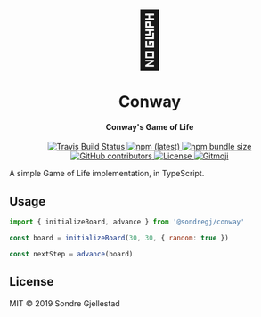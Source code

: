 <h1 align="center">
  <span style="font-size: 100px;">🧫</span>
  <br>
  <br>
  Conway
</h1>

<h4 align="center">Conway's Game of Life</h4>

<p align="center">
  <a href="https://travis-ci.org/sondregj/conway">
    <img alt="Travis Build Status" src="https://img.shields.io/travis/sondregj/conway.svg?style=flat-square">
  </a>

  <a href="https://npmjs.com/conway">
  	<img alt="npm (latest)" src="https://img.shields.io/npm/v/conway/latest.svg?style=flat-square">
  </a>

  <a href="https://npmjs.com/conway">
    <img alt="npm bundle size" src="https://img.shields.io/bundlephobia/min/conway.svg?style=flat-square">
  </a>

  <a href="https://github.com/sondregj/conway">
    <img alt="GitHub contributors" src="https://img.shields.io/github/contributors/sondregj/conway.svg?style=flat-square">
  </a>

  <a href="https://github.com/sondregj/conway">
    <img alt="License" src="https://img.shields.io/github/license/sondregj/conway.svg?style=flat-square">
  </a>

  <a href="https://github.com/carloscuesta/gitmoji">
  <img alt="Gitmoji" src="https://img.shields.io/badge/gitmoji-%20😜%20😍-FFDD67.svg?style=flat-square">
  </a>
</p>

A simple Game of Life implementation, in TypeScript.

## Usage

```javascript
import { initializeBoard, advance } from '@sondregj/conway'

const board = initializeBoard(30, 30, { random: true })

const nextStep = advance(board)
```

## License

MIT © 2019 Sondre Gjellestad

